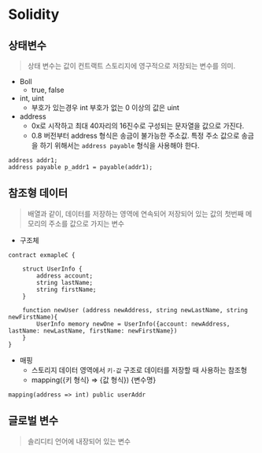 # Solidity

## 상태변수
> 상태 변수는 값이 컨트랙트 스토리지에 영구적으로 저장되는 변수를 의미.
+ Boll
    + true, false
+ int, uint
    + 부호가 있는경우 int 부호가 없는 0 이상의 값은 uint
+ address
    + 0x로 시작하고 최대 40자리의 16진수로 구성되는 문자열을 값으로 가진다.
    + 0.8 버전부터 address 형식은 송금이 불가능한 주소값. 특정 주소 값으로 송금을 하기 위해서는 ```address payable``` 형식을 사용해야 한다.
```solidity
address addr1;
address payable p_addr1 = payable(addr1);

```
## 참조형 데이터
> 배열과 같이, 데이터를 저장하는 영역에 연속되어 저장되어 있는 값의 첫번째 메모리의 주소를 값으로 가지는 변수

+ 구조체
```
contract exmapleC {

	struct UserInfo {
	    address account;
	    string lastName;
	    string firstName;
	}
	
	function newUser (address newAddress, string newLastName, string newFirstName){
	    UserInfo memory newOne = UserInfo({account: newAddress, lastName: newLastName, firstName: newFirstName})
	}
}
```

+ 매핑
    + 스토리지 데이터 영역에서 ```키-값``` 구조로 데이터를 저장할 때 사용하는 참조형
    + mapping({키 형식} => {값 형식}) {변수명}
```
mapping(address => int) public userAddr
```
## 글로벌 변수
> 솔리디티 언어에 내장되어 있는 변수
